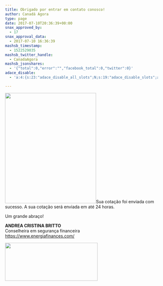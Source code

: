 ```yaml
---
title: Obrigado por entrar em contato conosco!
author: Canadá Agora
type: page
date: 2017-07-10T20:36:39+00:00
snax_approved_by:
  - 17
snax_approval_data:
  - 2017-07-10 16:36:39
mashsb_timestamp:
  - 1522529035
mashsb_twitter_handle:
  - CanadaAgora
mashsb_jsonshares:
  - '{"total":0,"error":"","facebook_total":0,"twitter":0}'
adace_disable:
  - 'a:4:{s:23:"adace_disable_all_slots";N;s:19:"adace_disable_slots";a:22:{s:21:"adace-after-paragraph";N;s:23:"adace-after-paragraph-2";N;s:23:"adace-after-paragraph-3";N;s:17:"adace-after-image";N;s:27:"adace-before-last-paragraph";N;s:16:"adace-after-more";N;s:20:"adace-before-content";N;s:20:"adace-middle-content";N;s:19:"adace-after-content";N;s:31:"bimber_before_header_theme_area";N;s:32:"bimber_before_content_theme_area";N;s:29:"bimber_after_featured_content";N;s:29:"bimber_before_related_entries";N;s:23:"bimber_before_more_from";N;s:22:"bimber_before_comments";N;s:23:"bimber_before_dont_miss";N;s:18:"bimber_inside_grid";N;s:18:"bimber_inside_list";N;s:21:"bimber_inside_classic";N;s:20:"bimber_inside_stream";N;s:18:"bimber_left_stream";N;s:19:"bimber_right_stream";N;}s:21:"adace_disable_widgets";N;s:24:"adace_disable_shortcodes";N;}'

---
```

<img class="size-full wp-image-7802 alignleft" src="https://www.canadaagora.com/wp-content/uploads/andrea-cristina-britto.png" alt="" width="300" height="363" />Sua cotação foi enviada com sucesso. A sua cotação será enviada em até 24 horas.

Um grande abraço!

<div class="uvc-main-heading ult-responsive" data-ultimate-target=".uvc-heading.ultimate-heading-53135964ccabbccb2 h2" data-responsive-json-new="{&quot;font-size&quot;:&quot;desktop:28px;&quot;,&quot;line-height&quot;:&quot;&quot;}">
  <p>
    <strong>ANDREA CRISTINA BRITTO</strong><br /> Conselheira em segurança financeira<br /> <a href="https://www.energiafinances.com/" target="_blank" rel="noopener">https://www.energiafinances.com/</a>
  </p>
  
  <p>
    <img class="wp-image-7837 alignleft" src="https://www.canadaagora.com/wp-content/uploads/seguro-viagem-logo.png" alt="" width="305" height="125" />
  </p>
</div>